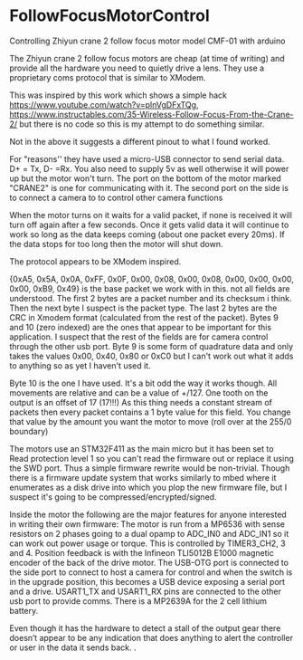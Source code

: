 # FollowFocusMotorControl
Controlling Zhiyun crane 2 follow focus motor model CMF-01 with arduino

The Zhiyun crane 2 follow focus motors are cheap (at time of writing) and provide all the hardware you need to quietly drive a lens. They use a proprietary coms protocol that is similar to XModem.

This was inspired by this work which shows a simple hack https://www.youtube.com/watch?v=plnVgDFxTQg, https://www.instructables.com/35-Wireless-Follow-Focus-From-the-Crane-2/ but there is no code so this is my attempt to do something similar.

Not in the above it suggests a different pinout to what I found worked.

For "reasons'' they have used a micro-USB connector to send serial data. D+ = Tx, D- =Rx. You also need to supply 5v as well otherwise it will power up but the motor won't turn. The port on the bottom of the motor marked "CRANE2" is one for communicating with it. The second port on the side is to connect a camera to to control other camera functions

When the motor turns on it waits for a valid packet, if none is received it will turn off again after a few seconds. Once it gets valid data it will continue to work so long as the data keeps coming (about one packet every 20ms). If the data stops for too long then the motor will shut down.

The protocol appears to be XModem inspired.

{0xA5, 0x5A, 0x0A, 0xFF, 0x0F, 0x00, 0x08, 0x00, 0x08, 0x00, 0x00, 0x00, 0x00, 0xB9, 0x49} is the base packet we work with in this. not all fields are understood. The first 2 bytes are a packet number and its checksum i think. Then the next byte I suspect is the packet type. The last 2 bytes are the CRC in Xmodem format (calculated from the rest of the packet). Bytes 9 and 10 (zero indexed) are the ones that appear to be important for this application. I suspect that the rest of the fields are for camera control through the other usb port. Byte 9 is some form of quadrature data and only takes the values 0x00, 0x40, 0x80 or 0xC0 but I can't work out what it adds to anything so as yet I haven't used it.

Byte 10 is the one I have used. It's a bit odd the way it works though. All movements are relative and can be a value of +/127. One tooth on the output is an offset of 17 (17!!!) 
As this thing needs a constant stream of packets then every packet contains a 1 byte value for this field. You change that value by the amount you want the motor to move (roll over at the 255/0 boundary)

The motors use an STM32F411 as the main micro but it has been set to Read protection level 1 so you can't read the firmware out or replace it using the SWD port. Thus a simple firmware rewrite would be non-trivial. Though there is a firmware update system that works similarly to mbed where it enumerates as a disk drive into which you plop the new firmware file, but I suspect it's going to be compressed/encrypted/signed.

Inside the motor the following are the major features for anyone interested in writing their own firmware:
The motor is run from a MP6536 with sense resistors on 2 phases going to a dual opamp to ADC_IN0 and ADC_IN1 so it can work out power usage or torque. This is controlled by TIMER3_CH2, 3 and 4. Position feedback is with the Infineon TLI5012B E1000 magnetic encoder of the back of the drive motor. The USB-OTG port is connected to the side port to connect to host a camera for control and when the switch is in the upgrade position, this becomes a USB device exposing a serial port and a drive. USART1_TX and USART1_RX pins are connected to the other usb port to provide comms. There is a MP2639A for the 2 cell lithium battery.

Even though it has the hardware to detect a stall of the output gear there doesn’t appear to be any indication that does anything to alert the controller or user in the data it sends back. .

